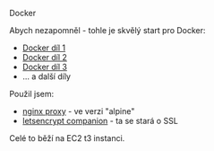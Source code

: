 Docker

Abych nezapomněl - tohle je skvělý start pro Docker:

- [Docker díl 1](https://www.cloudsvet.cz/?p=266)
- [Docker díl 2](https://www.cloudsvet.cz/?p=198)
- [Docker díl 3](https://www.cloudsvet.cz/?p=272)
- ... a další díly

Použil jsem:

- [nginx proxy](https://hub.docker.com/r/jwilder/nginx-proxy) - ve verzi "alpine"
- [letsencrypt companion](https://github.com/JrCs/docker-letsencrypt-nginx-proxy-companion) - ta se stará o SSL


Celé to běží na EC2 t3 instanci.
